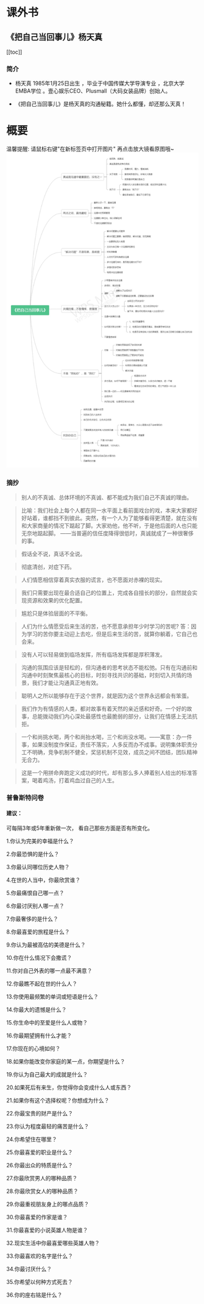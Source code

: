 # 课外书
## 《把自己当回事儿》杨天真
[[toc]]
### 简介
* 杨天真
1985年1月25日出生  ，毕业于中国传媒大学导演专业  ，北京大学EMBA学位 。壹心娱乐CEO、Plusmall（大码女装品牌）创始人。

* 《把自己当回事儿》是杨天真的沟通秘籍。她什么都懂，却还那么天真！

# 概要
温馨提醒: 请鼠标右键"在新标签页中打开图片" 再点击放大镜看原图哦~
![](./img/essays-book-1.jpg)

### 摘抄
>别人的不真诚、总体环境的不真诚、都不能成为我们自己不真诚的理由。

> 比喻：我们社会上每个人都在同一水平面上看前面戏台的戏，本来大家都好好站着，谁都挡不到彼此。突然，有一个人为了能够看得更清楚，就在没有和大家商量的情况下踮起了脚。大家劝他，他不听，于是他后面的人也只能无奈地踮起脚。 ——当普遍的信任度降得很低时，真诚就成了一种很奢侈的事。

>假话全不说，真话不全说。

>彻底清创，对症下药。

>人们情愿相信穿着真实衣服的谎言，也不愿面对赤裸的现实。

>我们只需要出现在最合适自己的位置上，完成各自擅长的部分，自然就会实现资源和效果的优化配置。

>尴尬只是体验层面的不平衡。

>人们为什么情愿受后来生活的苦，也不愿意承担年少时学习的苦呢?
答：因为学习的苦你要主动迎上去吃，但是后来生活的苦，就算你躺着，它自己也会来。

>没有人可以轻易做到临场发挥，所有临场发挥都是厚积薄发。

>沟通的氛围应该是轻松的，但沟通者的思考状态不能松弛。只有在沟通前和沟通中时刻聚焦最核心的目标，时刻寻找共识的基础，时刻切入共情的场景，我们才能让沟通真正地有效。

>聪明人之所以能够存在于这个世界，就是因为这个世界永远都会有笨蛋。

>我们作为有情感的人类，都对故事有着天然的亲近感和好奇。一个好的故事，总能拨动我们内心深处最感性也最脆弱的部分，让我们在情感上无法抗拒。

>一个和尚挑水喝，两个和尚抬水喝，三个和尚没水喝。——寓意：办一件事，如果没制度作保证，责任不落实，人多反而办不成事。说明集体职责分工不明确，竞争机制不健全，奖惩机制不见效，成员之间不团结，团队精神无合力。

>这是一个用拼命奔跑定义成功的时代，却有那么多人捧着别人给出的标准答案，喝着鸡汤，打着鸡血过自己的人生。

### 普鲁斯特问卷
#### 建议：
可每隔3年或5年重新做一次，
看自己那些方面是否有所变化。

1.你认为完美的幸福是什么？

2.你最恐惧的是什么？

3.你最认同哪位历史人物？

4.在世的人当中，你最欣赏谁？

5.你最痛恨自己哪一点？

6.你最讨厌别人哪一点？

7.你最奢侈的是什么？

8.你最喜爱的旅程是什么？

9.你认为最被高估的美德是什么？

10.你在什么情况下会撒谎？

11.你对自己外表的哪一点最不满意？

12.你最瞧不起在世的什么人？

13.你使用最频繁的单词或短语是什么？

14.你最大的遗憾是什么？

15.你生命中的至爱是什么人或物？

16.你最期望拥有什么才能？

17.你现在的心境如何？

18.如果你能改变你家庭的某一点，你期望是什么？

19.你认为自己最大的成就是什么？

20.如果死后有来生，你觉得你会变成什么人或东西？

21.如果你有这个选择权呢？你想成为什么？

22.你最宝贵的财产是什么？

23.你认为程度最轻的痛苦是什么？

24.你希望住在哪里？

25.你最喜爱的职业是什么？

26.你最出众的特质是什么？

27.你最欣赏男人的哪种品质？

28.你最欣赏女人的哪种品质？

29.你最重视朋友身上的哪点品质？

30.你最喜爱的作家是谁？

31.你最喜爱的小说英雄人物是谁？

32.现实生活中你最喜爱哪些英雄人物？

33.你最喜欢的名字是什么？

34.你最讨厌什么？

35.你希望以何种方式死去？

36.你的座右铭是什么？